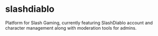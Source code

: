 # slashdiablo
Platform for Slash Gaming, currently featuring SlashDiablo account and character management along with moderation tools for admins.
